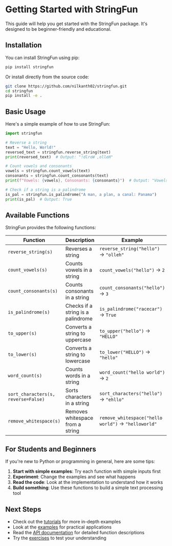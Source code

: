 # Getting Started with StringFun

This guide will help you get started with the StringFun package. It's designed to be beginner-friendly and educational.

## Installation

You can install StringFun using pip:

```bash
pip install stringfun
```

Or install directly from the source code:

```bash
git clone https://github.com/nilkanth02/stringfun.git
cd stringfun
pip install -e .
```

## Basic Usage

Here's a simple example of how to use StringFun:

```python
import stringfun

# Reverse a string
text = "Hello, World!"
reversed_text = stringfun.reverse_string(text)
print(reversed_text)  # Output: "!dlroW ,olleH"

# Count vowels and consonants
vowels = stringfun.count_vowels(text)
consonants = stringfun.count_consonants(text)
print(f"Vowels: {vowels}, Consonants: {consonants}")  # Output: "Vowels: 3, Consonants: 7"

# Check if a string is a palindrome
is_pal = stringfun.is_palindrome("A man, a plan, a canal: Panama")
print(is_pal)  # Output: True
```

## Available Functions

StringFun provides the following functions:

| Function | Description | Example |
|----------|-------------|---------|
| `reverse_string(s)` | Reverses a string | `reverse_string("hello")` → `"olleh"` |
| `count_vowels(s)` | Counts vowels in a string | `count_vowels("hello")` → `2` |
| `count_consonants(s)` | Counts consonants in a string | `count_consonants("hello")` → `3` |
| `is_palindrome(s)` | Checks if a string is a palindrome | `is_palindrome("racecar")` → `True` |
| `to_upper(s)` | Converts a string to uppercase | `to_upper("hello")` → `"HELLO"` |
| `to_lower(s)` | Converts a string to lowercase | `to_lower("HELLO")` → `"hello"` |
| `word_count(s)` | Counts words in a string | `word_count("hello world")` → `2` |
| `sort_characters(s, reverse=False)` | Sorts characters in a string | `sort_characters("hello")` → `"ehllo"` |
| `remove_whitespace(s)` | Removes whitespace from a string | `remove_whitespace("hello world")` → `"helloworld"` |

## For Students and Beginners

If you're new to Python or programming in general, here are some tips:

1. **Start with simple examples**: Try each function with simple inputs first
2. **Experiment**: Change the examples and see what happens
3. **Read the code**: Look at the implementation to understand how it works
4. **Build something**: Use these functions to build a simple text processing tool

## Next Steps

- Check out the [tutorials](../tutorials/) for more in-depth examples
- Look at the [examples](../examples/) for practical applications
- Read the [API documentation](./api.md) for detailed function descriptions
- Try the [exercises](../tutorials/string_manipulation_basics.py) to test your understanding
